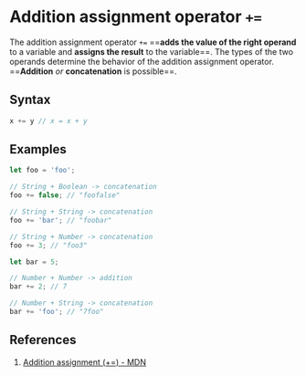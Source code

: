 # Addition assignment operator `+=`

The addition assignment operator `+=` ==**adds the value of the right operand** to a variable and **assigns the result** to the variable==. The types of the two operands determine the behavior of the addition assignment operator. ==**Addition** _or_ **concatenation** is possible==.

## Syntax

```js
x += y // x = x + y
```

## Examples

```js
let foo = 'foo';

// String + Boolean -> concatenation
foo += false; // "foofalse"

// String + String -> concatenation
foo += 'bar'; // "foobar"

// String + Number -> concatenation
foo += 3; // "foo3"
```

```js
let bar = 5;

// Number + Number -> addition
bar += 2; // 7

// Number + String -> concatenation
bar += 'foo'; // "7foo"
```

## References

1. [Addition assignment (+=) - MDN](https://developer.mozilla.org/en-US/docs/Web/JavaScript/Reference/Operators/Addition_assignment)